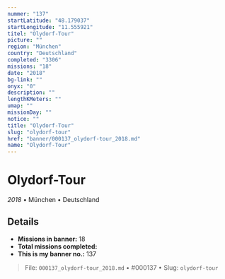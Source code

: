 ```yaml
---
nummer: "137"
startLatitude: "48.179037"
startLongitude: "11.555921"
titel: "Olydorf-Tour"
picture: ""
region: "München"
country: "Deutschland"
completed: "3306"
missions: "18"
date: "2018"
bg-link: ""
onyx: "0"
description: ""
lengthKMeters: ""
umap: ""
missionDay: ""
notice: ""
title: "Olydorf-Tour"
slug: "olydorf-tour"
href: "banner/000137_olydorf-tour_2018.md"
name: "Olydorf-Tour"
---
```

# Olydorf-Tour

*2018* • München • Deutschland





## Details

- **Missions in banner:** 18
- **Total missions completed:** 
- **This is my banner no.:** 137






> File: `000137_olydorf-tour_2018.md` • #000137 • Slug: `olydorf-tour`
